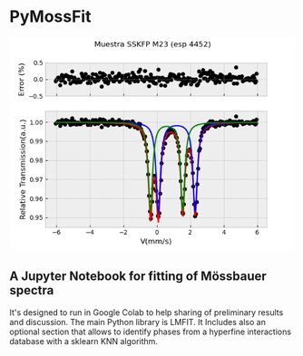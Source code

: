 # PyMossFit
![image.png](https://github.com/fsacconeUBA/PyMossFit/blob/4471a9033f5cddc247accef4fd6e92cf2a87e3ec/4452_SSKFP_M23.png)
## A Jupyter Notebook for fitting of Mössbauer spectra

It's designed to run in Google Colab to help sharing of preliminary results and discussion. The main Python library is LMFIT. It Includes also an optional section that allows to identify phases from a hyperfine interactions database with a sklearn KNN algorithm.
